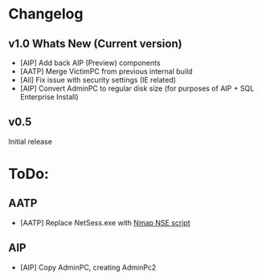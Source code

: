 # Changelog
## v1.0 Whats New (Current version)
* [AIP] Add back AIP (Preview) components
* [AATP] Merge VictimPC from previous internal build
* [All] Fix issue with security settings (IE related)
* [AIP] Convert AdminPC to regular disk size (for purposes of AIP + SQL Enterprise Install)

## v0.5
Initial release

# ToDo:
## AATP
* [AATP] Replace NetSess.exe with [Nmap NSE script](https://nmap.org/nsedoc/scripts/smb-enum-sessions.html)

## AIP
* [AIP] Copy AdminPC, creating AdminPc2
